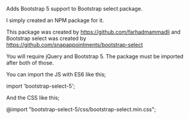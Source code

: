 Adds Bootstrap 5 support to Bootstrap select package.

I simply created an NPM package for it.

This package was created by https://github.com/farhadmammadli and Bootstrap select was created by https://github.com/snapappointments/bootstrap-select

You will require jQuery and Bootstrap 5. The package must be imported after both of those.

You can import the JS with ES6 like this;

import 'bootstrap-select-5';

And the CSS like this;

@import "bootstrap-select-5/css/bootstrap-select.min.css";

